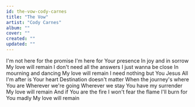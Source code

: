 ```yaml
---
id: the-vow-cody-carnes
title: "The Vow"
artist: "Cody Carnes"
album: ""
cover: ""
created: ""
updated: ""
---
```


I'm not here for the promise
I'm here for Your presence
In joy and in sorrow
My love will remain
I don't need all the answers
I just wanna be close
In mourning and dancing
My love will remain
I need nothing but You Jesus
All I'm after is Your heart
Destination doesn't matter
When the journey's where You are
Wherever we're going
Wherever we stay
You have my surrender
My love will remain
And if You are the fire
I won't fear the flame
I'll burn for You madly
My love will remain